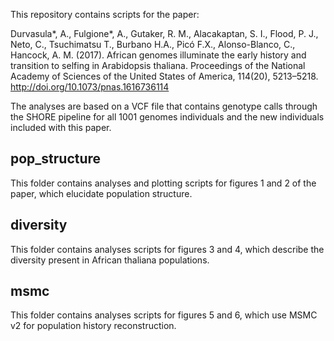 This repository contains scripts for the paper: 

Durvasula*, A., Fulgione*, A., Gutaker, R. M., Alacakaptan, S. I., Flood, P. J., Neto, C., Tsuchimatsu T., Burbano H.A., Picó F.X., Alonso-Blanco, C., Hancock, A. M. (2017). African genomes illuminate the early history and transition to selfing in Arabidopsis thaliana. Proceedings of the National Academy of Sciences of the United States of America, 114(20), 5213–5218. http://doi.org/10.1073/pnas.1616736114

The analyses are based on a VCF file that contains genotype calls through the SHORE pipeline for all 1001 genomes individuals and the new individuals included with this paper.

## pop_structure
This folder contains analyses and plotting scripts for figures 1 and 2 of the paper, which elucidate population structure.

## diversity
This folder contains analyses scripts for figures 3 and 4, which describe the diversity present in African thaliana populations.

## msmc
This folder contains analyses scripts for figures 5 and 6, which use MSMC v2 for population history reconstruction.
